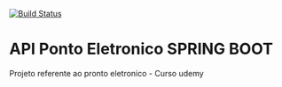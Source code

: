 [![Build Status](https://travis-ci.org/rafafariii/PontoEletronico.svg?branch=master)](https://travis-ci.org/rafafariii/PontoEletronico)

# API  Ponto Eletronico SPRING BOOT
Projeto referente ao pronto eletronico - Curso udemy
